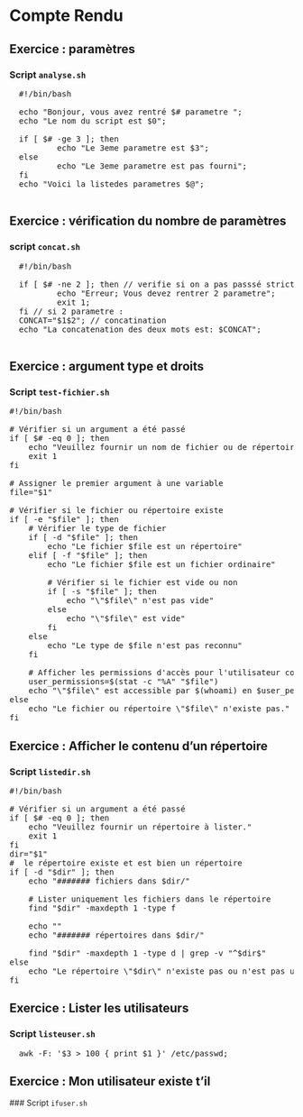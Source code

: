 # Compte Rendu 
## Exercice : paramètres
### Script `analyse.sh`

<pre>
  #!/bin/bash

  echo "Bonjour, vous avez rentré $# parametre ";
  echo "Le nom du script est $0";
  
  if [ $# -ge 3 ]; then 
          echo "Le 3eme parametre est $3";
  else 
          echo "Le 3eme parametre est pas fourni";
  fi
  echo "Voici la listedes parametres $@";

</pre>
## Exercice : vérification du nombre de paramètres
### script `concat.sh`

<pre>
  #!/bin/bash
  
  if [ $# -ne 2 ]; then // verifie si on a pas passsé strictement 2 parametres
          echo "Erreur; Vous devez rentrer 2 parametre";
          exit 1;
  fi // si 2 parametre : 
  CONCAT="$1$2"; // concatination 
  echo "La concatenation des deux mots est: $CONCAT";

</pre>
## Exercice : argument type et droits
### Script `test-fichier.sh`
<pre>
#!/bin/bash

# Vérifier si un argument a été passé
if [ $# -eq 0 ]; then
    echo "Veuillez fournir un nom de fichier ou de répertoire."
    exit 1
fi

# Assigner le premier argument à une variable
file="$1"

# Vérifier si le fichier ou répertoire existe
if [ -e "$file" ]; then
    # Vérifier le type de fichier
    if [ -d "$file" ]; then
        echo "Le fichier $file est un répertoire"
    elif [ -f "$file" ]; then
        echo "Le fichier $file est un fichier ordinaire"
        
        # Vérifier si le fichier est vide ou non
        if [ -s "$file" ]; then
            echo "\"$file\" n'est pas vide"
        else
            echo "\"$file\" est vide"
        fi
    else
        echo "Le type de $file n'est pas reconnu"
    fi

    # Afficher les permissions d'accès pour l'utilisateur courant
    user_permissions=$(stat -c "%A" "$file")
    echo "\"$file\" est accessible par $(whoami) en $user_permissions"
else
    echo "Le fichier ou répertoire \"$file\" n'existe pas."
fi
</pre>

## Exercice : Afficher le contenu d’un répertoire
### Script `listedir.sh`
<pre>
#!/bin/bash

# Vérifier si un argument a été passé
if [ $# -eq 0 ]; then
    echo "Veuillez fournir un répertoire à lister."
    exit 1
fi
dir="$1"
#  le répertoire existe et est bien un répertoire
if [ -d "$dir" ]; then
    echo "####### fichiers dans $dir/"

    # Lister uniquement les fichiers dans le répertoire
    find "$dir" -maxdepth 1 -type f

    echo ""
    echo "####### répertoires dans $dir/"

    find "$dir" -maxdepth 1 -type d | grep -v "^$dir$"
else
    echo "Le répertoire \"$dir\" n'existe pas ou n'est pas un répertoire."
fi  
</pre>

## Exercice : Lister les utilisateurs
### Script `listeuser.sh`

<pre>
  awk -F: '$3 > 100 { print $1 }' /etc/passwd;
</pre>

## Exercice : Mon utilisateur existe t’il
### Script `ifuser.sh`
